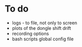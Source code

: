# To do

- logs - to file, not only to screen
- plots of the dongle shift drift
- recording options
- bash scripts global config file
